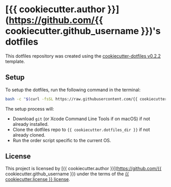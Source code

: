 # [{{ cookiecutter.author }}](https://github.com/{{ cookiecutter.github_username }})'s dotfiles

This dotfiles repository was created using the [cookiecutter-dotfiles
v0.2.2](https://github.com/mariovagomarzal/cookiecutter-dotfiles/releases/tag/0.2.2)
template.

## Setup
To setup the dotfiles, run the following command in the terminal:

```bash
bash -c "$(curl -fsSL https://raw.githubusercontent.com/{{ cookiecutter.github_username }}/{{ cookiecutter.github_repo }}/{{ cookiecutter.default_branch }}/src/setup.sh)"
```

The setup process will:

* Download `git` (or Xcode Command Line Tools if on macOS) if not already
  installed.
* Clone the dotfiles repo to `{{ cookiecutter.dotfiles_dir }}` if not
  already cloned.
* Run the order script specific to the current OS.

## License
This project is licensed by [{{ cookiecutter.author
}}](https://github.com/{{ cookiecutter.github_username }}) under the terms
of the [{{ cookiecutter.license }} license](/LICENSE).
